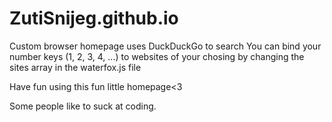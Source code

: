# ZutiSnijeg.github.io
Custom browser homepage
uses DuckDuckGo to search
You can bind your number keys (1, 2, 3, 4, ...) to websites of your chosing by changing the sites array in the waterfox.js file

Have fun using this fun little homepage<3

Some people like to suck at coding.
